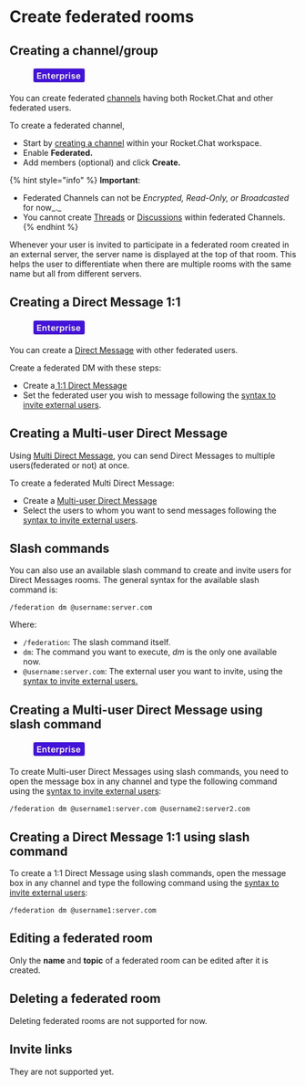 # Create federated rooms

## Creating a channel/group

<figure><img src="../../../../../../.gitbook/assets/2021-06-10_22-31-38 (3) (3) (3) (3) (3) (3) (3) (3) (3) (2) (3) (1) (1) (1) (1) (2) (1) (1) (1) (1) (1) (1) (4) (1) (30).jpg" alt=""><figcaption></figcaption></figure>

You can create federated [channels](../../../../../user-guides/rooms/channels/) having both Rocket.Chat and other federated users.

To create a federated channel,

* Start by [creating a channel](../../../../../user-guides/rooms/channels/create-a-new-channel.md) within your Rocket.Chat workspace.
* Enable **Federated.**
* Add members (optional) and click **Create.**

{% hint style="info" %}
**Important**:

* Federated Channels can not be _Encrypted, Read-Only, or Broadcasted_ for now\_.\_
* You cannot create [Threads](../../../../../user-guides/rooms/threads/) or [Discussions](../../../../../user-guides/rooms/discussions/) within federated Channels.
{% endhint %}

Whenever your user is invited to participate in a federated room created in an external server, the server name is displayed at the top of that room. This helps the user to differentiate when there are multiple rooms with the same name but all from different servers.

## Creating a Direct Message 1:1

<figure><img src="../../../../../../.gitbook/assets/2021-06-10_22-31-38 (3) (3) (3) (3) (3) (3) (3) (3) (3) (2) (3) (1) (1) (1) (1) (2) (1) (1) (1) (1) (1) (1) (4) (1) (30).jpg" alt=""><figcaption></figcaption></figure>

You can create a [Direct Message](../../../../../user-guides/rooms/direct-messages/) with other federated users.

Create a federated DM with these steps:

* Create a[ 1:1 Direct Message](../../../../../user-guides/rooms/direct-messages/create-a-new-direct-message.md)
* Set the federated user you wish to message following the [syntax to invite external users](invite-external-users-to-your-rocket.chat-server.md#invite-external-users-syntax).

## Creating a Multi-user Direct Message

Using [Multi Direct Message](../../../../../user-guides/rooms/direct-messages/#types-of-direct-messages), you can send Direct Messages to multiple users(federated or not) at once.

To create a federated Multi Direct Message:

* Create a [Multi-user Direct Message](../../../../../user-guides/rooms/direct-messages/#types-of-direct-messages)
* Select the users to whom you want to send messages following the [syntax to invite external users](invite-external-users-to-your-rocket.chat-server.md#invite-external-users-syntax).

## Slash commands

You can also use an available slash command to create and invite users for Direct Messages rooms. The general syntax for the available slash command is:

```
/federation dm @username:server.com
```

Where:

* `/federation`: The slash command itself.
* `dm`: The command you want to execute, _dm_ is the only one available now.
* `@username:server.com`: The external user you want to invite, using the [syntax to invite external users.](invite-external-users-to-your-rocket.chat-server.md#invite-external-users-syntax)

## Creating a Multi-user Direct Message using slash command

<figure><img src="../../../../../../.gitbook/assets/2021-06-10_22-31-38 (3) (3) (3) (3) (3) (3) (3) (3) (3) (2) (3) (1) (1) (1) (1) (2) (1) (1) (1) (1) (1) (1) (4) (1) (30).jpg" alt=""><figcaption></figcaption></figure>

To create Multi-user Direct Messages using slash commands, you need to open the message box in any channel and type the following command using the [syntax to invite external users](invite-external-users-to-your-rocket.chat-server.md#invite-external-users-syntax):

```
/federation dm @username1:server.com @username2:server2.com
```

## Creating a Direct Message 1:1 using slash command

To create a 1:1 Direct Message using slash commands, open the message box in any channel and type the following command using the [syntax to invite external users](invite-external-users-to-your-rocket.chat-server.md#invite-external-users-syntax):

```
/federation dm @username1:server.com
```

## Editing a federated room

Only the **name** and **topic** of a federated room can be edited after it is created.

## Deleting a federated room

Deleting federated rooms are not supported for now.

## Invite links

They are not supported yet.
